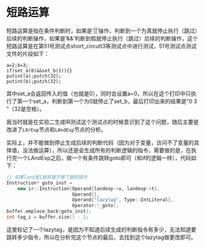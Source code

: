 # 短路运算

短路运算是指在条件判断时，如果是‘||’操作，判断到一个为真就停止执行（跳过）后续的判断操作，如果是‘&&’判断到假就停止执行（跳过）后续的判断操作，这个短路运算是在第51号测试点short_circutt3等测试点中进行测试，51号测试点测试文件的片段如下：

```
a=2;b=3;
if(set_a(0)&&set_b(1)){}
putint(a);putch(32);
putint(b);putch(32);
```

其中set_a会返回传入的值（也就是0），同时会设置a=0，所以在这个打印中只执行了第一个set_a，判断到第一个为0就停止了set_b，最后打印出来的结果是“0 3 ”（32是空格）。

我当时就是在实验二生成IR测试这个测试点的时候意识到了这个问题，随后主要是改进了`LOrExp`节点和`LAndExp`节点的分析。

实际上，并不能做到停止生成后续的判断代码（因为对于变量，访问不了变量的具体值，没法做运算），所以还是会生成所有的判断逻辑的指令，需要做的是，在执行完一个LAndExp之后，做一个有条件跳转goto即可（和if的逻辑一样），代码如下：

```cpp
// 如果land是1就直接不做下面的指令
Instruction* goto_inst =
    new ir::Instruction(Operand{landexp->v, landexp->t},
                        Operand{},
                        Operand{"lazytag", Type::IntLiteral},
                        Operator::_goto);
buffer.emplace_back(goto_inst);
int tag_i = buffer.size() - 1;
```

这里标记了一个lazytag，是因为不知道后续生成的判断指令有多少，无法知道要跳转多少指令，所以在分析完这个节点的最后，去找到这个lazytag做更改即可。